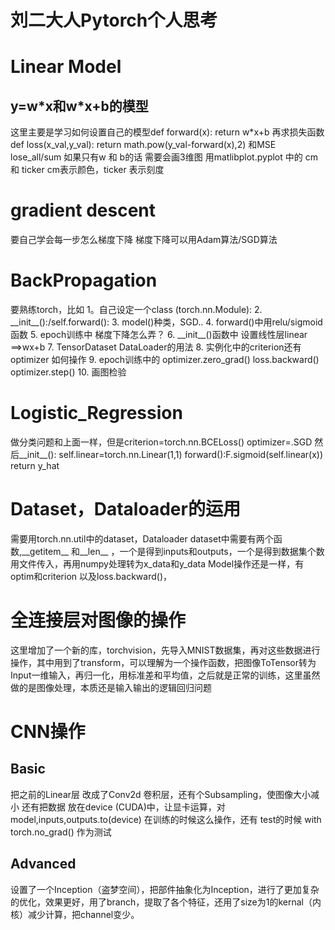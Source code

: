 # 刘二大人Pytorch个人思考
<h1> Linear Model</h1>
<h2> y=w*x和w*x+b的模型</h2>
这里主要是学习如何设置自己的模型def forward(x): return w*x+b 再求损失函数 def loss(x_val,y_val): return math.pow(y_val-forward(x),2) 和MSE lose_all/sum
如果只有w 和 b的话 需要会画3维图
用matlibplot.pyplot 中的 cm和 ticker cm表示颜色，ticker 表示刻度
<h1> gradient descent</h1>
要自己学会每一步怎么梯度下降
梯度下降可以用Adam算法/SGD算法
<h1> BackPropagation </h1>
要熟练torch，比如
1。自己设定一个class (torch.nn.Module):
2. __init__():/self.forward():
3. model()种类，SGD..
4. forward()中用relu/sigmoid函数
5. epoch训练中 梯度下降怎么弄？ 
6. __init__()函数中 设置线性层linear ==>wx+b
7. TensorDataset DataLoader的用法
8. 实例化中的criterion还有optimizer 如何操作
9. epoch训练中的 optimizer.zero_grad() loss.backward() optimizer.step()
10. 画图检验
<h1>Logistic_Regression</h1>
做分类问题和上面一样，但是criterion=torch.nn.BCELoss() optimizer=.SGD
然后__init__(): self.linear=torch.nn.Linear(1,1) forward():F.sigmoid(self.linear(x)) return y_hat
<h1>Dataset，Dataloader的运用</h1>
需要用torch.nn.util中的dataset，Dataloader
dataset中需要有两个函数,__getitem__ 和__len__ ，一个是得到inputs和outputs，一个是得到数据集个数
用文件传入，再用numpy处理转为x_data和y_data
Model操作还是一样，有optim和criterion 以及loss.backward()，
<h1>全连接层对图像的操作</h1>
这里增加了一个新的库，torchvision，先导入MNIST数据集，再对这些数据进行操作，其中用到了transform，可以理解为一个操作函数，把图像ToTensor转为Input一维输入，再归一化，用标准差和平均值，之后就是正常的训练，这里虽然做的是图像处理，本质还是输入输出的逻辑回归问题
<h1>CNN操作</h1>
<h2>Basic</h2>
把之前的Linear层 改成了Conv2d 卷积层，还有个Subsampling，使图像大小减小 还有把数据 放在device (CUDA)中，让显卡运算，对model,inputs,outputs.to(device) 在训练的时候这么操作，还有 test的时候 with torch.no_grad()  作为测试
<h2>Advanced</h2>
设置了一个Inception（盗梦空间），把部件抽象化为Inception，进行了更加复杂的优化，效果更好，用了branch，提取了各个特征，还用了size为1的kernal（内核）减少计算，把channel变少。

